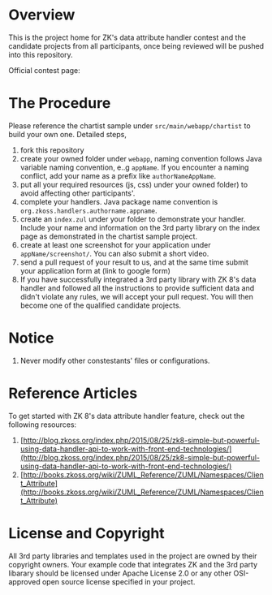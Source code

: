 # Overview

This is the project home for ZK's data attribute handler contest and the candidate projects from all participants, once being reviewed will be pushed into this repository. 

Official contest page: 

# The Procedure

Please reference the chartist sample under `src/main/webapp/chartist` to build your own one. 
Detailed steps,

1. fork this repository
2. create your owned folder under `webapp`, naming convention follows Java variable naming convention, e..g `appName`.
If you encounter a naming conflict, add your name as a prefix like `authorNameAppName`.
3. put all your required resources (js, css) under your owned folder) to avoid affecting other participants'.
4. complete your handlers. Java package name convention is `org.zkoss.handlers.authorname.appname`.
5. create an `index.zul` under your folder to demonstrate your handler. Include your name and information on the 3rd party library on the index page as demonstrated in the chartist sample project.
6. create at least one screenshot for your application under `appName/screenshot/`. You can also submit a short video.
7. send a pull request of your result to us, and at the same time submit your application form at (link to google form)
8. If you have successfully integrated a 3rd party library with ZK 8's data handler and followed all the instructions to provide sufficient data and didn't violate any rules, we will accept your pull request. You will then become one of the qualified candidate projects.

# Notice
1. Never modify other constestants' files or configurations.

# Reference Articles

To get started with ZK 8's data attribute handler feature, check out the following resources:

1. [http://blog.zkoss.org/index.php/2015/08/25/zk8-simple-but-powerful-using-data-handler-api-to-work-with-front-end-technologies/](http://blog.zkoss.org/index.php/2015/08/25/zk8-simple-but-powerful-using-data-handler-api-to-work-with-front-end-technologies/)
2. [http://books.zkoss.org/wiki/ZUML_Reference/ZUML/Namespaces/Client_Attribute](http://books.zkoss.org/wiki/ZUML_Reference/ZUML/Namespaces/Client_Attribute)

# License and Copyright
All 3rd party libraries and templates used in the project are owned by their copyright owners. Your example code that integrates ZK and the 3rd party libarary should be licensed under Apache License 2.0 or any other OSI-approved open source license specified in your project.
